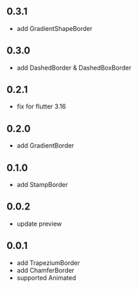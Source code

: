 ## 0.3.1
* add GradientShapeBorder

## 0.3.0
* add DashedBorder & DashedBoxBorder

## 0.2.1
* fix for flutter 3.16

## 0.2.0
* add GradientBorder

## 0.1.0
* add StampBorder

## 0.0.2
* update preview

## 0.0.1

* add TrapeziumBorder
* add ChamferBorder
* supported Animated
